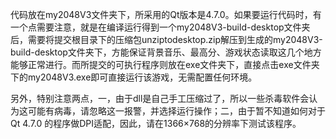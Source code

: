 代码放在my2048V3文件夹下，所采用的Qt版本是4.7.0。如果要运行代码时，有一个点需要注意，就是在编译运行得到一个my2048V3-build-desktop文件夹后，需要将提交根目录下的压缩包unziptodesktop.zip解压到生成的my2048V3-build-desktop文件夹下，方能保证背景音乐、最高分、游戏状态读取这几个地方能够正常进行。而所提交的可执行程序则放在exe文件夹下，直接点击exe文件夹下的my2048V3.exe即可直接运行该游戏，无需配置任何环境。

另外，特别注意两点，一，由于dll是自己手工压缩过了，所以一些杀毒软件会认为这可能有病毒，请忽略这一报警，并选择运行操作；二，由于暂不知道如何对于Qt 4.7.0 的程序做DPI适配，因此，请在1366×768的分辨率下测试该程序。